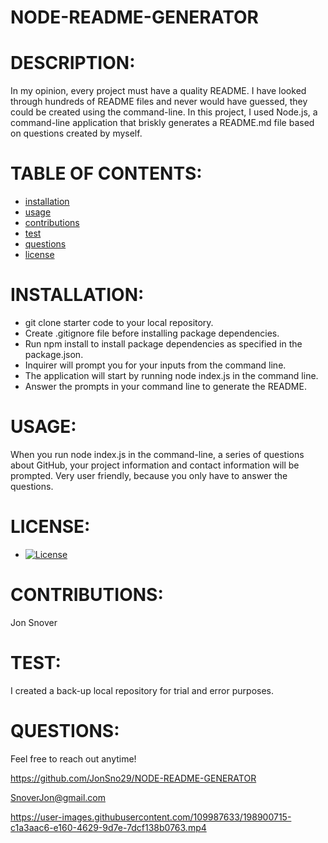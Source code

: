 
# NODE-README-GENERATOR
# DESCRIPTION:
In my opinion, every project must have a quality README. I have looked through hundreds of README  files and never would have guessed, they could be created using the command-line. In this project, I used Node.js, a command-line application that briskly generates a README.md file based on questions created by myself.
# TABLE OF CONTENTS:
  * [installation](#installation)
  * [usage](#usage)
  * [contributions](#contributions)
  * [test](#test)
  * [questions](#questions)
* [license](#license)
# INSTALLATION:

* git clone starter code to your local repository.                                                                                                          
* Create .gitignore file before installing package dependencies.                                                                                            
* Run npm install to install package dependencies as specified in the package.json.                                                                          
* Inquirer will prompt you for your inputs from the command line.                                                                                            
* The application will start by running node index.js in the command line.                                                                                  
* Answer the prompts in your command line to generate the README.                      

# USAGE:
  When you run node index.js in the command-line, a series of questions about GitHub, your project information and contact information will be prompted. Very user friendly, because you only have to answer the questions.        
# LICENSE:
  *
    [![License](https://img.shields.io/badge/License-MIT-yellow.svg)](https://opensource.org/licenses/MIT)
# CONTRIBUTIONS:
  
  Jon Snover

# TEST:
 
I created a back-up local repository for trial and error purposes.

# QUESTIONS:

Feel free to reach out anytime!
  
  https://github.com/JonSno29/NODE-README-GENERATOR
  
  SnoverJon@gmail.com
  


https://user-images.githubusercontent.com/109987633/198900715-c1a3aac6-e160-4629-9d7e-7dcf138b0763.mp4

